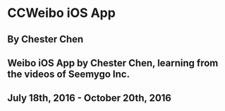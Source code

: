 # CCWeibo iOS App
## By Chester Chen
## Weibo iOS App by Chester Chen, learning from the videos of Seemygo Inc.
## July 18th, 2016 - October 20th, 2016
